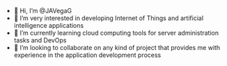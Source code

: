 - 👋 Hi, I’m @JAVegaG
- 👀 I’m very interested in developing Internet of Things and artificial intelligence applications
- 🌱 I’m currently learning cloud computing tools for server administration tasks and DevOps
- 💞️ I’m looking to collaborate on any kind of project that provides me with experience in the application development process

<!---
JAVegaG/JAVegaG is a ✨ special ✨ repository because its `README.md` (this file) appears on your GitHub profile.
You can click the Preview link to take a look at your changes.
--->
